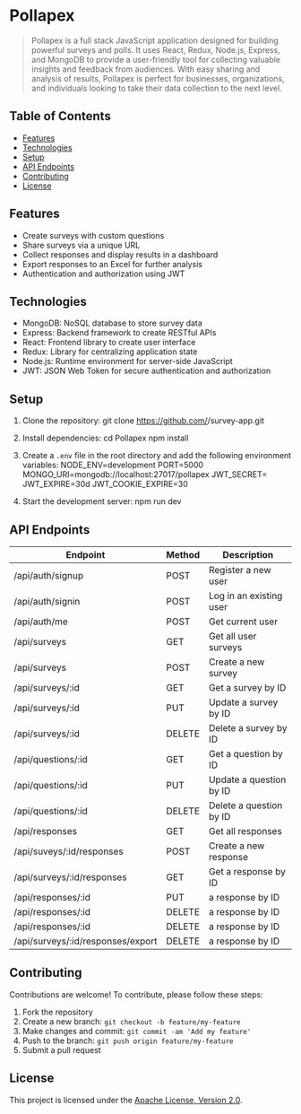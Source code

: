 # Pollapex

> Pollapex is a full stack JavaScript application designed for building powerful surveys and polls. It uses React, Redux, Node.js, Express, and MongoDB to provide a user-friendly tool for collecting valuable insights and feedback from audiences. With easy sharing and analysis of results, Pollapex is perfect for businesses, organizations, and individuals looking to take their data collection to the next level.

## Table of Contents

- [Features](#features)
- [Technologies](#technologies)
- [Setup](#setup)
- [API Endpoints](#api-endpoints)
- [Contributing](#contributing)
- [License](#license)

## Features

- Create surveys with custom questions
- Share surveys via a unique URL
- Collect responses and display results in a dashboard
- Export responses to an Excel for further analysis
- Authentication and authorization using JWT

## Technologies

- MongoDB: NoSQL database to store survey data
- Express: Backend framework to create RESTful APIs
- React: Frontend library to create user interface
- Redux: Library for centralizing application state
- Node.js: Runtime environment for server-side JavaScript
- JWT: JSON Web Token for secure authentication and authorization

## Setup

1. Clone the repository:
   git clone https://github.com/<your-username>/survey-app.git

2. Install dependencies:
   cd Pollapex
   npm install

3. Create a `.env` file in the root directory and add the following environment variables:
   NODE_ENV=development
   PORT=5000
   MONGO_URI=mongodb://localhost:27017/pollapex
   JWT_SECRET=
   JWT_EXPIRE=30d
   JWT_COOKIE_EXPIRE=30

4. Start the development server:
   npm run dev

## API Endpoints

| Endpoint                          | Method | Description             |
| --------------------------------- | ------ | ----------------------- |
| /api/auth/signup                  | POST   | Register a new user     |
| /api/auth/signin                  | POST   | Log in an existing user |
| /api/auth/me                      | POST   | Get current user        |
| /api/surveys                      | GET    | Get all user surveys    |
| /api/surveys                      | POST   | Create a new survey     |
| /api/surveys/:id                  | GET    | Get a survey by ID      |
| /api/surveys/:id                  | PUT    | Update a survey by ID   |
| /api/surveys/:id                  | DELETE | Delete a survey by ID   |
| /api/questions/:id                | GET    | Get a question by ID    |
| /api/questions/:id                | PUT    | Update a question by ID |
| /api/questions/:id                | DELETE | Delete a question by ID |
| /api/responses                    | GET    | Get all responses       |
| /api/suveys/:id/responses         | POST   | Create a new response   |
| /api/surveys/:id/responses        | GET    | Get a response by ID    |
| /api/responses/:id                | PUT    | a response by ID        |
| /api/responses/:id                | DELETE | a response by ID        |
| /api/responses/:id                | DELETE | a response by ID        |
| /api/surveys/:id/responses/export | DELETE | a response by ID        |

## Contributing

Contributions are welcome! To contribute, please follow these steps:

1. Fork the repository
2. Create a new branch: `git checkout -b feature/my-feature`
3. Make changes and commit: `git commit -am 'Add my feature'`
4. Push to the branch: `git push origin feature/my-feature`
5. Submit a pull request

## License

This project is licensed under the [Apache License, Version 2.0](https://www.apache.org/licenses/LICENSE-2.0).
